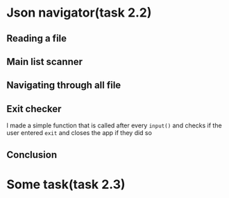 # Json navigator(task 2.2)

## Reading a file

## Main list scanner

## Navigating through all file

## Exit checker

I made a simple function that is called after every `input()` and checks if the user entered `exit` and closes the app if they did so

## Conclusion




# Some task(task 2.3)

